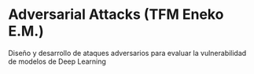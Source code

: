 # Adversarial Attacks (TFM Eneko E.M.)
 Diseño y desarrollo de ataques adversarios para evaluar la vulnerabilidad de modelos de Deep Learning

